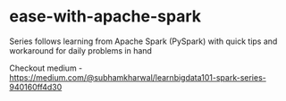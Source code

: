 # ease-with-apache-spark
Series follows learning from Apache Spark (PySpark) with quick tips and workaround for daily problems in hand

Checkout medium - https://medium.com/@subhamkharwal/learnbigdata101-spark-series-940160ff4d30
